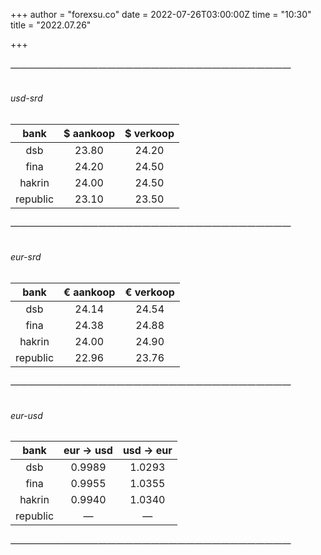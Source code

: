 +++
author = "forexsu.co"
date = 2022-07-26T03:00:00Z
time = "10:30"
title = "2022.07.26"

+++
###### ————————————————————————————————
###### usd-srd
bank|$ aankoop|$ verkoop
:-----:|:-----:|:-----:
dsb  |23.80|24.20
fina  |24.20|24.50
hakrin  |24.00|24.50
republic  |23.10|23.50
###### ————————————————————————————————
###### eur-srd
bank|€ aankoop|€ verkoop
:-----:|:-----:|:-----:
dsb  |24.14|24.54
fina  |24.38|24.88
hakrin  |24.00|24.90
republic  |22.96|23.76
###### ————————————————————————————————
###### eur-usd
bank|eur → usd|usd → eur
:-----:|:-----:|:-----:
dsb  |0.9989|1.0293
fina  |0.9955|1.0355
hakrin  |0.9940|1.0340
republic  |—|—
###### ————————————————————————————————
